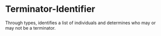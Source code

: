 # Terminator-Identifier
Through types, identifies a list of individuals and determines who may or may not be a terminator. 
